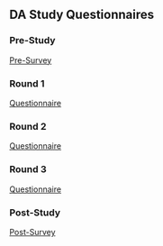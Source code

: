 ## DA Study Questionnaires

### Pre-Study
[Pre-Survey](https://cornell.qualtrics.com/jfe/form/SV_9XYVjM0Chfs3SId)

### Round 1
[Questionnaire](https://cornell.qualtrics.com/jfe/form/SV_0Naf5utRbdSZeSN)

### Round 2
[Questionnaire](https://cornell.qualtrics.com/jfe/form/SV_eXnfnzQXV7eHw2N)

### Round 3
[Questionnaire](https://cornell.qualtrics.com/jfe/form/SV_6V8alHaDOGfSf5z)

### Post-Study
[Post-Survey](https://cornell.qualtrics.com/jfe/form/SV_4H21Ksdi7fwxv9j
)
